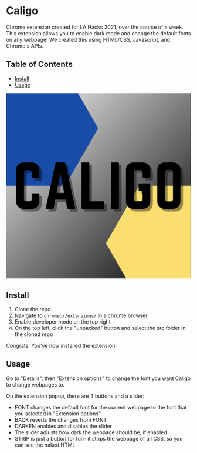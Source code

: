 # Caligo

Chrome extension created for LA Hacks 2021, over the course of a week. This extension allows you to enable dark mode and change the default fonts on any webpage! We created this using HTML/CSS, Javascript, and Chrome's APIs.

## Table of Contents

- [Install](#install)
- [Usage](#usage)

![Icon](src/images/caligolarge.png)

## Install

1. Clone the repo
2. Navigate to `chrome://extensions/` in a chrome browser 
3. Enable developer mode on the top right
4. On the top left, click the "unpacked" button and select the src folder in the cloned repo

Congrats! You've now installed the extension!

## Usage

Go to "Details", then "Extension options" to change the font you want Caligo to change webpages to.

On the extension popup, there are 4 buttons and a slider:

- FONT changes the default font for the current webpage to the font that you selected in "Extension options"
- BACK reverts the changes from FONT
- DARKEN enables and disables the slider
- The slider adjusts how dark the webpage should be, if enabled
- STRIP is just a button for fun- it strips the webpage of all CSS, so you can see the naked HTML
